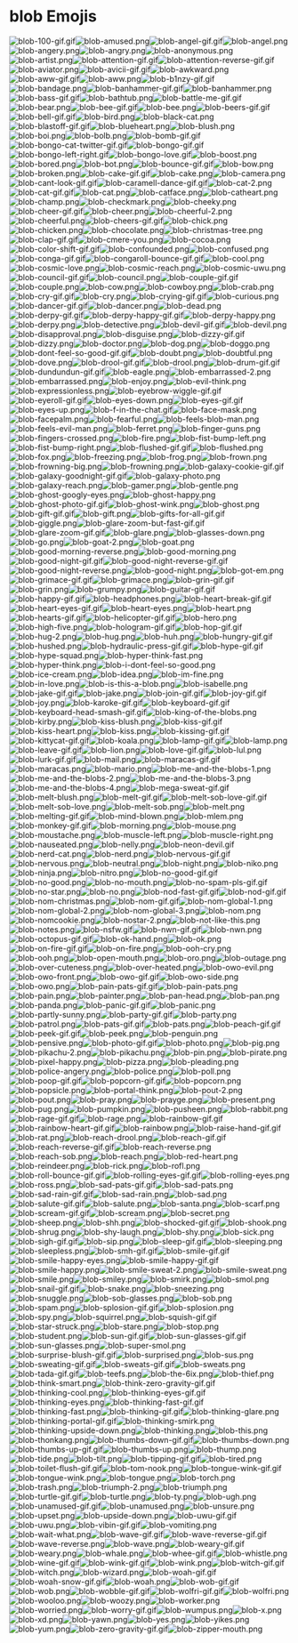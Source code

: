 # blob Emojis

![blob-100-gif.gif](blob-100-gif.gif)![blob-amused.png](blob-amused.png)![blob-angel-gif.gif](blob-angel-gif.gif)![blob-angel.png](blob-angel.png)![blob-angery.png](blob-angery.png)![blob-angry.png](blob-angry.png)![blob-anonymous.png](blob-anonymous.png)![blob-artist.png](blob-artist.png)![blob-attention-gif.gif](blob-attention-gif.gif)![blob-attention-reverse-gif.gif](blob-attention-reverse-gif.gif)![blob-aviator.png](blob-aviator.png)![blob-avicii-gif.gif](blob-avicii-gif.gif)![blob-awkward.png](blob-awkward.png)![blob-aww-gif.gif](blob-aww-gif.gif)![blob-aww.png](blob-aww.png)![blob-b1nzy-gif.gif](blob-b1nzy-gif.gif)![blob-bandage.png](blob-bandage.png)![blob-banhammer-gif.gif](blob-banhammer-gif.gif)![blob-banhammer.png](blob-banhammer.png)![blob-bass-gif.gif](blob-bass-gif.gif)![blob-bathtub.png](blob-bathtub.png)![blob-battle-me-gif.gif](blob-battle-me-gif.gif)![blob-bear.png](blob-bear.png)![blob-bee-gif.gif](blob-bee-gif.gif)![blob-bee.png](blob-bee.png)![blob-beers-gif.gif](blob-beers-gif.gif)![blob-bell-gif.gif](blob-bell-gif.gif)![blob-bird.png](blob-bird.png)![blob-black-cat.png](blob-black-cat.png)![blob-blastoff-gif.gif](blob-blastoff-gif.gif)![blob-blueheart.png](blob-blueheart.png)![blob-blush.png](blob-blush.png)![blob-boi.png](blob-boi.png)![blob-bolb.png](blob-bolb.png)![blob-bomb-gif.gif](blob-bomb-gif.gif)![blob-bongo-cat-twitter-gif.gif](blob-bongo-cat-twitter-gif.gif)![blob-bongo-gif.gif](blob-bongo-gif.gif)![blob-bongo-left-right.gif](blob-bongo-left-right.gif)![blob-bongo-love.gif](blob-bongo-love.gif)![blob-boost.png](blob-boost.png)![blob-bored.png](blob-bored.png)![blob-bot.png](blob-bot.png)![blob-bounce-gif.gif](blob-bounce-gif.gif)![blob-bow.png](blob-bow.png)![blob-broken.png](blob-broken.png)![blob-cake-gif.gif](blob-cake-gif.gif)![blob-cake.png](blob-cake.png)![blob-camera.png](blob-camera.png)![blob-cant-look-gif.gif](blob-cant-look-gif.gif)![blob-caramell-dance-gif.gif](blob-caramell-dance-gif.gif)![blob-cat-2.png](blob-cat-2.png)![blob-cat-gif.gif](blob-cat-gif.gif)![blob-cat.png](blob-cat.png)![blob-catface.png](blob-catface.png)![blob-catheart.png](blob-catheart.png)![blob-champ.png](blob-champ.png)![blob-checkmark.png](blob-checkmark.png)![blob-cheeky.png](blob-cheeky.png)![blob-cheer-gif.gif](blob-cheer-gif.gif)![blob-cheer.png](blob-cheer.png)![blob-cheerful-2.png](blob-cheerful-2.png)![blob-cheerful.png](blob-cheerful.png)![blob-cheers-gif.gif](blob-cheers-gif.gif)![blob-chick.png](blob-chick.png)![blob-chicken.png](blob-chicken.png)![blob-chocolate.png](blob-chocolate.png)![blob-christmas-tree.png](blob-christmas-tree.png)![blob-clap-gif.gif](blob-clap-gif.gif)![blob-cmere-you.png](blob-cmere-you.png)![blob-cocoa.png](blob-cocoa.png)![blob-color-shift-gif.gif](blob-color-shift-gif.gif)![blob-confounded.png](blob-confounded.png)![blob-confused.png](blob-confused.png)![blob-conga-gif.gif](blob-conga-gif.gif)![blob-congaroll-bounce-gif.gif](blob-congaroll-bounce-gif.gif)![blob-cool.png](blob-cool.png)![blob-cosmic-love.png](blob-cosmic-love.png)![blob-cosmic-reach.png](blob-cosmic-reach.png)![blob-cosmic-uwu.png](blob-cosmic-uwu.png)![blob-council-gif.gif](blob-council-gif.gif)![blob-council.png](blob-council.png)![blob-couple-gif.gif](blob-couple-gif.gif)![blob-couple.png](blob-couple.png)![blob-cow.png](blob-cow.png)![blob-cowboy.png](blob-cowboy.png)![blob-crab.png](blob-crab.png)![blob-cry-gif.gif](blob-cry-gif.gif)![blob-cry.png](blob-cry.png)![blob-crying-gif.gif](blob-crying-gif.gif)![blob-curious.png](blob-curious.png)![blob-dancer-gif.gif](blob-dancer-gif.gif)![blob-dancer.png](blob-dancer.png)![blob-dead.png](blob-dead.png)![blob-derpy-gif.gif](blob-derpy-gif.gif)![blob-derpy-happy-gif.gif](blob-derpy-happy-gif.gif)![blob-derpy-happy.png](blob-derpy-happy.png)![blob-derpy.png](blob-derpy.png)![blob-detective.png](blob-detective.png)![blob-devil-gif.gif](blob-devil-gif.gif)![blob-devil.png](blob-devil.png)![blob-disapproval.png](blob-disapproval.png)![blob-disguise.png](blob-disguise.png)![blob-dizzy-gif.gif](blob-dizzy-gif.gif)![blob-dizzy.png](blob-dizzy.png)![blob-doctor.png](blob-doctor.png)![blob-dog.png](blob-dog.png)![blob-doggo.png](blob-doggo.png)![blob-dont-feel-so-good-gif.gif](blob-dont-feel-so-good-gif.gif)![blob-doubt.png](blob-doubt.png)![blob-doubtful.png](blob-doubtful.png)![blob-dove.png](blob-dove.png)![blob-drool-gif.gif](blob-drool-gif.gif)![blob-drool.png](blob-drool.png)![blob-drum-gif.gif](blob-drum-gif.gif)![blob-dundundun-gif.gif](blob-dundundun-gif.gif)![blob-eagle.png](blob-eagle.png)![blob-embarrassed-2.png](blob-embarrassed-2.png)![blob-embarrassed.png](blob-embarrassed.png)![blob-enjoy.png](blob-enjoy.png)![blob-evil-think.png](blob-evil-think.png)![blob-expressionless.png](blob-expressionless.png)![blob-eyebrow-wiggle-gif.gif](blob-eyebrow-wiggle-gif.gif)![blob-eyeroll-gif.gif](blob-eyeroll-gif.gif)![blob-eyes-down.png](blob-eyes-down.png)![blob-eyes-gif.gif](blob-eyes-gif.gif)![blob-eyes-up.png](blob-eyes-up.png)![blob-f-in-the-chat.gif](blob-f-in-the-chat.gif)![blob-face-mask.png](blob-face-mask.png)![blob-facepalm.png](blob-facepalm.png)![blob-fearful.png](blob-fearful.png)![blob-feels-blob-man.png](blob-feels-blob-man.png)![blob-feels-evil-man.png](blob-feels-evil-man.png)![blob-ferret.png](blob-ferret.png)![blob-finger-guns.png](blob-finger-guns.png)![blob-fingers-crossed.png](blob-fingers-crossed.png)![blob-fire.png](blob-fire.png)![blob-fist-bump-left.png](blob-fist-bump-left.png)![blob-fist-bump-right.png](blob-fist-bump-right.png)![blob-flushed-gif.gif](blob-flushed-gif.gif)![blob-flushed.png](blob-flushed.png)![blob-fox.png](blob-fox.png)![blob-freezing.png](blob-freezing.png)![blob-frog.png](blob-frog.png)![blob-frown.png](blob-frown.png)![blob-frowning-big.png](blob-frowning-big.png)![blob-frowning.png](blob-frowning.png)![blob-galaxy-cookie-gif.gif](blob-galaxy-cookie-gif.gif)![blob-galaxy-goodnight-gif.gif](blob-galaxy-goodnight-gif.gif)![blob-galaxy-photo.png](blob-galaxy-photo.png)![blob-galaxy-reach.png](blob-galaxy-reach.png)![blob-gamer.png](blob-gamer.png)![blob-gentle.png](blob-gentle.png)![blob-ghost-googly-eyes.png](blob-ghost-googly-eyes.png)![blob-ghost-happy.png](blob-ghost-happy.png)![blob-ghost-photo-gif.gif](blob-ghost-photo-gif.gif)![blob-ghost-wink.png](blob-ghost-wink.png)![blob-ghost.png](blob-ghost.png)![blob-gift-gif.gif](blob-gift-gif.gif)![blob-gift.png](blob-gift.png)![blob-gifts-for-all-gif.gif](blob-gifts-for-all-gif.gif)![blob-giggle.png](blob-giggle.png)![blob-glare-zoom-but-fast-gif.gif](blob-glare-zoom-but-fast-gif.gif)![blob-glare-zoom-gif.gif](blob-glare-zoom-gif.gif)![blob-glare.png](blob-glare.png)![blob-glasses-down.png](blob-glasses-down.png)![blob-go.png](blob-go.png)![blob-goat-2.png](blob-goat-2.png)![blob-goat.png](blob-goat.png)![blob-good-morning-reverse.png](blob-good-morning-reverse.png)![blob-good-morning.png](blob-good-morning.png)![blob-good-night-gif.gif](blob-good-night-gif.gif)![blob-good-night-reverse-gif.gif](blob-good-night-reverse-gif.gif)![blob-good-night-reverse.png](blob-good-night-reverse.png)![blob-good-night.png](blob-good-night.png)![blob-got-em.png](blob-got-em.png)![blob-grimace-gif.gif](blob-grimace-gif.gif)![blob-grimace.png](blob-grimace.png)![blob-grin-gif.gif](blob-grin-gif.gif)![blob-grin.png](blob-grin.png)![blob-grumpy.png](blob-grumpy.png)![blob-guitar-gif.gif](blob-guitar-gif.gif)![blob-happy-gif.gif](blob-happy-gif.gif)![blob-headphones.png](blob-headphones.png)![blob-heart-break-gif.gif](blob-heart-break-gif.gif)![blob-heart-eyes-gif.gif](blob-heart-eyes-gif.gif)![blob-heart-eyes.png](blob-heart-eyes.png)![blob-heart.png](blob-heart.png)![blob-hearts-gif.gif](blob-hearts-gif.gif)![blob-helicopter-gif.gif](blob-helicopter-gif.gif)![blob-hero.png](blob-hero.png)![blob-high-five.png](blob-high-five.png)![blob-hologram-gif.gif](blob-hologram-gif.gif)![blob-hop-gif.gif](blob-hop-gif.gif)![blob-hug-2.png](blob-hug-2.png)![blob-hug.png](blob-hug.png)![blob-huh.png](blob-huh.png)![blob-hungry-gif.gif](blob-hungry-gif.gif)![blob-hushed.png](blob-hushed.png)![blob-hydraulic-press-gif.gif](blob-hydraulic-press-gif.gif)![blob-hype-gif.gif](blob-hype-gif.gif)![blob-hype-squad.png](blob-hype-squad.png)![blob-hyper-think-fast.png](blob-hyper-think-fast.png)![blob-hyper-think.png](blob-hyper-think.png)![blob-i-dont-feel-so-good.png](blob-i-dont-feel-so-good.png)![blob-ice-cream.png](blob-ice-cream.png)![blob-idea.png](blob-idea.png)![blob-im-fine.png](blob-im-fine.png)![blob-in-love.png](blob-in-love.png)![blob-is-this-a-blob.png](blob-is-this-a-blob.png)![blob-isabelle.png](blob-isabelle.png)![blob-jake-gif.gif](blob-jake-gif.gif)![blob-jake.png](blob-jake.png)![blob-join-gif.gif](blob-join-gif.gif)![blob-joy-gif.gif](blob-joy-gif.gif)![blob-joy.png](blob-joy.png)![blob-karoke-gif.gif](blob-karoke-gif.gif)![blob-keyboard-gif.gif](blob-keyboard-gif.gif)![blob-keyboard-head-smash-gif.gif](blob-keyboard-head-smash-gif.gif)![blob-king-of-the-blobs.png](blob-king-of-the-blobs.png)![blob-kirby.png](blob-kirby.png)![blob-kiss-blush.png](blob-kiss-blush.png)![blob-kiss-gif.gif](blob-kiss-gif.gif)![blob-kiss-heart.png](blob-kiss-heart.png)![blob-kiss.png](blob-kiss.png)![blob-kissing-gif.gif](blob-kissing-gif.gif)![blob-kittycat-gif.gif](blob-kittycat-gif.gif)![blob-koala.png](blob-koala.png)![blob-lamp-gif.gif](blob-lamp-gif.gif)![blob-lamp.png](blob-lamp.png)![blob-leave-gif.gif](blob-leave-gif.gif)![blob-lion.png](blob-lion.png)![blob-love-gif.gif](blob-love-gif.gif)![blob-lul.png](blob-lul.png)![blob-lurk-gif.gif](blob-lurk-gif.gif)![blob-mail.png](blob-mail.png)![blob-maracas-gif.gif](blob-maracas-gif.gif)![blob-maracas.png](blob-maracas.png)![blob-mario.png](blob-mario.png)![blob-me-and-the-blobs-1.png](blob-me-and-the-blobs-1.png)![blob-me-and-the-blobs-2.png](blob-me-and-the-blobs-2.png)![blob-me-and-the-blobs-3.png](blob-me-and-the-blobs-3.png)![blob-me-and-the-blobs-4.png](blob-me-and-the-blobs-4.png)![blob-mega-sweat-gif.gif](blob-mega-sweat-gif.gif)![blob-melt-blush.png](blob-melt-blush.png)![blob-melt-gif.gif](blob-melt-gif.gif)![blob-melt-sob-love-gif.gif](blob-melt-sob-love-gif.gif)![blob-melt-sob-love.png](blob-melt-sob-love.png)![blob-melt-sob.png](blob-melt-sob.png)![blob-melt.png](blob-melt.png)![blob-melting-gif.gif](blob-melting-gif.gif)![blob-mind-blown.png](blob-mind-blown.png)![blob-mlem.png](blob-mlem.png)![blob-monkey-gif.gif](blob-monkey-gif.gif)![blob-morning.png](blob-morning.png)![blob-mouse.png](blob-mouse.png)![blob-moustache.png](blob-moustache.png)![blob-muscle-left.png](blob-muscle-left.png)![blob-muscle-right.png](blob-muscle-right.png)![blob-nauseated.png](blob-nauseated.png)![blob-nelly.png](blob-nelly.png)![blob-neon-devil.gif](blob-neon-devil.gif)![blob-nerd-cat.png](blob-nerd-cat.png)![blob-nerd.png](blob-nerd.png)![blob-nervous-gif.gif](blob-nervous-gif.gif)![blob-nervous.png](blob-nervous.png)![blob-neutral.png](blob-neutral.png)![blob-night.png](blob-night.png)![blob-niko.png](blob-niko.png)![blob-ninja.png](blob-ninja.png)![blob-nitro.png](blob-nitro.png)![blob-no-good-gif.gif](blob-no-good-gif.gif)![blob-no-good.png](blob-no-good.png)![blob-no-mouth.png](blob-no-mouth.png)![blob-no-spam-pls-gif.gif](blob-no-spam-pls-gif.gif)![blob-no-star.png](blob-no-star.png)![blob-no.png](blob-no.png)![blob-nod-fast-gif.gif](blob-nod-fast-gif.gif)![blob-nod-gif.gif](blob-nod-gif.gif)![blob-nom-christmas.png](blob-nom-christmas.png)![blob-nom-gif.gif](blob-nom-gif.gif)![blob-nom-global-1.png](blob-nom-global-1.png)![blob-nom-global-2.png](blob-nom-global-2.png)![blob-nom-global-3.png](blob-nom-global-3.png)![blob-nom.png](blob-nom.png)![blob-nomcookie.png](blob-nomcookie.png)![blob-nostar-2.png](blob-nostar-2.png)![blob-not-like-this.png](blob-not-like-this.png)![blob-notes.png](blob-notes.png)![blob-nsfw.gif](blob-nsfw.gif)![blob-nwn-gif.gif](blob-nwn-gif.gif)![blob-nwn.png](blob-nwn.png)![blob-octopus-gif.gif](blob-octopus-gif.gif)![blob-ok-hand.png](blob-ok-hand.png)![blob-ok.png](blob-ok.png)![blob-on-fire-gif.gif](blob-on-fire-gif.gif)![blob-on-fire.png](blob-on-fire.png)![blob-ooh-cry.png](blob-ooh-cry.png)![blob-ooh.png](blob-ooh.png)![blob-open-mouth.png](blob-open-mouth.png)![blob-oro.png](blob-oro.png)![blob-outage.png](blob-outage.png)![blob-over-cuteness.png](blob-over-cuteness.png)![blob-over-heated.png](blob-over-heated.png)![blob-owo-evil.png](blob-owo-evil.png)![blob-owo-front.png](blob-owo-front.png)![blob-owo-gif.gif](blob-owo-gif.gif)![blob-owo-side.png](blob-owo-side.png)![blob-owo.png](blob-owo.png)![blob-pain-pats-gif.gif](blob-pain-pats-gif.gif)![blob-pain-pats.png](blob-pain-pats.png)![blob-pain.png](blob-pain.png)![blob-painter.png](blob-painter.png)![blob-pan-head.png](blob-pan-head.png)![blob-pan.png](blob-pan.png)![blob-panda.png](blob-panda.png)![blob-panic-gif.gif](blob-panic-gif.gif)![blob-panic.png](blob-panic.png)![blob-partly-sunny.png](blob-partly-sunny.png)![blob-party-gif.gif](blob-party-gif.gif)![blob-party.png](blob-party.png)![blob-patrol.png](blob-patrol.png)![blob-pats-gif.gif](blob-pats-gif.gif)![blob-pats.png](blob-pats.png)![blob-peach-gif.gif](blob-peach-gif.gif)![blob-peek-gif.gif](blob-peek-gif.gif)![blob-peek.png](blob-peek.png)![blob-penguin.png](blob-penguin.png)![blob-pensive.png](blob-pensive.png)![blob-photo-gif.gif](blob-photo-gif.gif)![blob-photo.png](blob-photo.png)![blob-pig.png](blob-pig.png)![blob-pikachu-2.png](blob-pikachu-2.png)![blob-pikachu.png](blob-pikachu.png)![blob-pin.png](blob-pin.png)![blob-pirate.png](blob-pirate.png)![blob-pixel-happy.png](blob-pixel-happy.png)![blob-pizza.png](blob-pizza.png)![blob-pleading.png](blob-pleading.png)![blob-police-angery.png](blob-police-angery.png)![blob-police.png](blob-police.png)![blob-poll.png](blob-poll.png)![blob-poop-gif.gif](blob-poop-gif.gif)![blob-popcorn-gif.gif](blob-popcorn-gif.gif)![blob-popcorn.png](blob-popcorn.png)![blob-popsicle.png](blob-popsicle.png)![blob-portal-think.png](blob-portal-think.png)![blob-pout-2.png](blob-pout-2.png)![blob-pout.png](blob-pout.png)![blob-pray.png](blob-pray.png)![blob-prayge.png](blob-prayge.png)![blob-present.png](blob-present.png)![blob-pug.png](blob-pug.png)![blob-pumpkin.png](blob-pumpkin.png)![blob-pusheen.png](blob-pusheen.png)![blob-rabbit.png](blob-rabbit.png)![blob-rage-gif.gif](blob-rage-gif.gif)![blob-rage.png](blob-rage.png)![blob-rainbow-gif.gif](blob-rainbow-gif.gif)![blob-rainbow-heart-gif.gif](blob-rainbow-heart-gif.gif)![blob-rainbow.png](blob-rainbow.png)![blob-raise-hand-gif.gif](blob-raise-hand-gif.gif)![blob-rat.png](blob-rat.png)![blob-reach-drool.png](blob-reach-drool.png)![blob-reach-gif.gif](blob-reach-gif.gif)![blob-reach-reverse-gif.gif](blob-reach-reverse-gif.gif)![blob-reach-reverse.png](blob-reach-reverse.png)![blob-reach-sob.png](blob-reach-sob.png)![blob-reach.png](blob-reach.png)![blob-red-heart.png](blob-red-heart.png)![blob-reindeer.png](blob-reindeer.png)![blob-rick.png](blob-rick.png)![blob-rofl.png](blob-rofl.png)![blob-roll-bounce-gif.gif](blob-roll-bounce-gif.gif)![blob-rolling-eyes-gif.gif](blob-rolling-eyes-gif.gif)![blob-rolling-eyes.png](blob-rolling-eyes.png)![blob-ross.png](blob-ross.png)![blob-sad-pats-gif.gif](blob-sad-pats-gif.gif)![blob-sad-pats.png](blob-sad-pats.png)![blob-sad-rain-gif.gif](blob-sad-rain-gif.gif)![blob-sad-rain.png](blob-sad-rain.png)![blob-sad.png](blob-sad.png)![blob-salute-gif.gif](blob-salute-gif.gif)![blob-salute.png](blob-salute.png)![blob-santa.png](blob-santa.png)![blob-scarf.png](blob-scarf.png)![blob-scream-gif.gif](blob-scream-gif.gif)![blob-scream.png](blob-scream.png)![blob-secret.png](blob-secret.png)![blob-sheep.png](blob-sheep.png)![blob-shh.png](blob-shh.png)![blob-shocked-gif.gif](blob-shocked-gif.gif)![blob-shook.png](blob-shook.png)![blob-shrug.png](blob-shrug.png)![blob-shy-laugh.png](blob-shy-laugh.png)![blob-shy.png](blob-shy.png)![blob-sick.png](blob-sick.png)![blob-sigh-gif.gif](blob-sigh-gif.gif)![blob-sip.png](blob-sip.png)![blob-sleep-gif.gif](blob-sleep-gif.gif)![blob-sleeping.png](blob-sleeping.png)![blob-sleepless.png](blob-sleepless.png)![blob-smh-gif.gif](blob-smh-gif.gif)![blob-smile-gif.gif](blob-smile-gif.gif)![blob-smile-happy-eyes.png](blob-smile-happy-eyes.png)![blob-smile-happy-gif.gif](blob-smile-happy-gif.gif)![blob-smile-happy.png](blob-smile-happy.png)![blob-smile-sweat-2.png](blob-smile-sweat-2.png)![blob-smile-sweat.png](blob-smile-sweat.png)![blob-smile.png](blob-smile.png)![blob-smiley.png](blob-smiley.png)![blob-smirk.png](blob-smirk.png)![blob-smol.png](blob-smol.png)![blob-snail-gif.gif](blob-snail-gif.gif)![blob-snake.png](blob-snake.png)![blob-sneezing.png](blob-sneezing.png)![blob-snuggle.png](blob-snuggle.png)![blob-sob-glasses.png](blob-sob-glasses.png)![blob-sob.png](blob-sob.png)![blob-spam.png](blob-spam.png)![blob-splosion-gif.gif](blob-splosion-gif.gif)![blob-splosion.png](blob-splosion.png)![blob-spy.png](blob-spy.png)![blob-squirrel.png](blob-squirrel.png)![blob-squish-gif.gif](blob-squish-gif.gif)![blob-star-struck.png](blob-star-struck.png)![blob-stare.png](blob-stare.png)![blob-stop.png](blob-stop.png)![blob-student.png](blob-student.png)![blob-sun-gif.gif](blob-sun-gif.gif)![blob-sun-glasses-gif.gif](blob-sun-glasses-gif.gif)![blob-sun-glasses.png](blob-sun-glasses.png)![blob-super-smol.png](blob-super-smol.png)![blob-surprise-blush-gif.gif](blob-surprise-blush-gif.gif)![blob-surprised.png](blob-surprised.png)![blob-sus.png](blob-sus.png)![blob-sweating-gif.gif](blob-sweating-gif.gif)![blob-sweats-gif.gif](blob-sweats-gif.gif)![blob-sweats.png](blob-sweats.png)![blob-tada-gif.gif](blob-tada-gif.gif)![blob-teefs.png](blob-teefs.png)![blob-the-6ix.png](blob-the-6ix.png)![blob-thief.png](blob-thief.png)![blob-think-smart.png](blob-think-smart.png)![blob-think-zero-gravity-gif.gif](blob-think-zero-gravity-gif.gif)![blob-thinking-cool.png](blob-thinking-cool.png)![blob-thinking-eyes-gif.gif](blob-thinking-eyes-gif.gif)![blob-thinking-eyes.png](blob-thinking-eyes.png)![blob-thinking-fast-gif.gif](blob-thinking-fast-gif.gif)![blob-thinking-fast.png](blob-thinking-fast.png)![blob-thinking-gif.gif](blob-thinking-gif.gif)![blob-thinking-glare.png](blob-thinking-glare.png)![blob-thinking-portal-gif.gif](blob-thinking-portal-gif.gif)![blob-thinking-smirk.png](blob-thinking-smirk.png)![blob-thinking-upside-down.png](blob-thinking-upside-down.png)![blob-thinking.png](blob-thinking.png)![blob-this.png](blob-this.png)![blob-thonkang.png](blob-thonkang.png)![blob-thumbs-down-gif.gif](blob-thumbs-down-gif.gif)![blob-thumbs-down.png](blob-thumbs-down.png)![blob-thumbs-up-gif.gif](blob-thumbs-up-gif.gif)![blob-thumbs-up.png](blob-thumbs-up.png)![blob-thump.png](blob-thump.png)![blob-tide.png](blob-tide.png)![blob-tilt.png](blob-tilt.png)![blob-tipping-gif.gif](blob-tipping-gif.gif)![blob-tired.png](blob-tired.png)![blob-toilet-flush-gif.gif](blob-toilet-flush-gif.gif)![blob-tom-nook.png](blob-tom-nook.png)![blob-tongue-wink-gif.gif](blob-tongue-wink-gif.gif)![blob-tongue-wink.png](blob-tongue-wink.png)![blob-tongue.png](blob-tongue.png)![blob-torch.png](blob-torch.png)![blob-trash.png](blob-trash.png)![blob-triumph-2.png](blob-triumph-2.png)![blob-triumph.png](blob-triumph.png)![blob-turtle-gif.gif](blob-turtle-gif.gif)![blob-turtle.png](blob-turtle.png)![blob-ty.png](blob-ty.png)![blob-ugh.png](blob-ugh.png)![blob-unamused-gif.gif](blob-unamused-gif.gif)![blob-unamused.png](blob-unamused.png)![blob-unsure.png](blob-unsure.png)![blob-upset.png](blob-upset.png)![blob-upside-down.png](blob-upside-down.png)![blob-uwu-gif.gif](blob-uwu-gif.gif)![blob-uwu.png](blob-uwu.png)![blob-vibin-gif.gif](blob-vibin-gif.gif)![blob-vomiting.png](blob-vomiting.png)![blob-wait-what.png](blob-wait-what.png)![blob-wave-gif.gif](blob-wave-gif.gif)![blob-wave-reverse-gif.gif](blob-wave-reverse-gif.gif)![blob-wave-reverse.png](blob-wave-reverse.png)![blob-wave.png](blob-wave.png)![blob-weary-gif.gif](blob-weary-gif.gif)![blob-weary.png](blob-weary.png)![blob-whale.png](blob-whale.png)![blob-whee-gif.gif](blob-whee-gif.gif)![blob-whistle.png](blob-whistle.png)![blob-wine-gif.gif](blob-wine-gif.gif)![blob-wink-gif.gif](blob-wink-gif.gif)![blob-wink.png](blob-wink.png)![blob-witch-gif.gif](blob-witch-gif.gif)![blob-witch.png](blob-witch.png)![blob-wizard.png](blob-wizard.png)![blob-woah-gif.gif](blob-woah-gif.gif)![blob-woah-snow-gif.gif](blob-woah-snow-gif.gif)![blob-woah.png](blob-woah.png)![blob-wob-gif.gif](blob-wob-gif.gif)![blob-wob.png](blob-wob.png)![blob-wobble-gif.gif](blob-wobble-gif.gif)![blob-wolfri-gif.gif](blob-wolfri-gif.gif)![blob-wolfri.png](blob-wolfri.png)![blob-wooloo.png](blob-wooloo.png)![blob-woozy.png](blob-woozy.png)![blob-worker.png](blob-worker.png)![blob-worried.png](blob-worried.png)![blob-worry-gif.gif](blob-worry-gif.gif)![blob-wumpus.png](blob-wumpus.png)![blob-x.png](blob-x.png)![blob-xd.png](blob-xd.png)![blob-yawn.png](blob-yawn.png)![blob-yes.png](blob-yes.png)![blob-yikes.png](blob-yikes.png)![blob-yum.png](blob-yum.png)![blob-zero-gravity-gif.gif](blob-zero-gravity-gif.gif)![blob-zipper-mouth.png](blob-zipper-mouth.png)